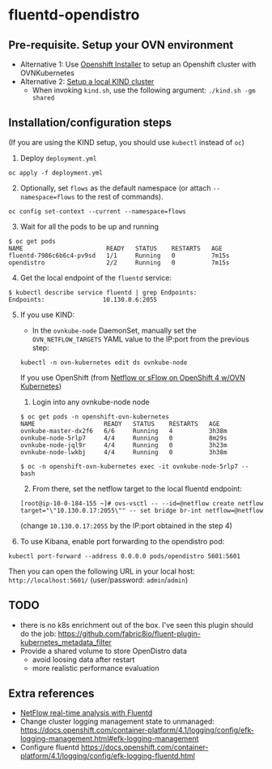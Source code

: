 # fluentd-opendistro

## Pre-requisite. Setup your OVN environment

* Alternative 1: Use [Openshift Installer](https://github.com/openshift/installer) to setup an Openshift cluster with OVNKubernetes
* Alternative 2: [Setup a local KIND cluster](https://github.com/ovn-org/ovn-kubernetes/blob/master/docs/kind.md)
    - When invoking `kind.sh`, use the following argument: `./kind.sh -gm shared`

## Installation/configuration steps

(If you are using the KIND setup, you should use `kubectl` instead of `oc`)

1. Deploy `deployment.yml`

```
oc apply -f deployment.yml
```

2. Optionally, set `flows` as the default namespace (or attach `--namespace=flows`  to the rest of commands).

```
oc config set-context --current --namespace=flows
```

3. Wait for all the pods to be up and running

```
$ oc get pods
NAME                       READY   STATUS    RESTARTS   AGE
fluentd-7986c6b6c4-pv9sd   1/1     Running   0          7m15s
opendistro                 2/2     Running   0          7m15s
```

4. Get the local endpoint of the `fluentd` service:

```
$ kubectl describe service fluentd | grep Endpoints:
Endpoints:                10.130.0.6:2055
```

5. If you use KIND:
   - In the `ovnkube-node` DaemonSet, manually set the `OVN_NETFLOW_TARGETS` YAML value to the IP:port from the
   previous step:
    ```
    kubectl -n ovn-kubernetes edit ds ovnkube-node
    ```
    If you use OpenShift (from [Netflow or sFlow on OpenShift 4 w/OVN Kubernetes](https://gist.github.com/williamcaban/5508506a614b007860f82576148acbff)) 
    1. Login into any ovnkube-node node
    ```
    $ oc get pods -n openshift-ovn-kubernetes
    NAME                   READY   STATUS    RESTARTS   AGE
    ovnkube-master-dx2f6   6/6     Running   4          3h38m
    ovnkube-node-5rlp7     4/4     Running   0          8m29s
    ovnkube-node-jql9r     4/4     Running   0          3h23m
    ovnkube-node-lwkbj     4/4     Running   0          3h38m
   
    $ oc -n openshift-ovn-kubernetes exec -it ovnkube-node-5rlp7 -- bash
    ```
    2. From there, set the netflow target to the local fluentd endpoint:
    
    ```
    [root@ip-10-0-184-155 ~]# ovs-vsctl -- --id=@netflow create netflow target="\"10.130.0.17:2055\"" -- set bridge br-int netflow=@netflow
    ```    
    (change `10.130.0.17:2055` by the IP:port obtained in the step 4)


6. To use Kibana, enable port forwarding to the opendistro pod:

```
kubectl port-forward --address 0.0.0.0 pods/opendistro 5601:5601
```

Then you can open the following URL in your local host: `http://localhost:5601/` (user/password: `admin`/`admin`)

## TODO

* there is no k8s enrichment out of the box. I've seen this plugin should do the job: https://github.com/fabric8io/fluent-plugin-kubernetes_metadata_filter
* Provide a shared volume to store OpenDistro data
    - avoid loosing data after restart
    - more realistic performance evaluation

## Extra references
* [NetFlow real-time analysis with Fluentd](https://gist.github.com/narutaro/d569cdd48414e09f044e)
* Change cluster logging management state to unmanaged: https://docs.openshift.com/container-platform/4.1/logging/config/efk-logging-management.html#efk-logging-management
* Configure fluentd https://docs.openshift.com/container-platform/4.1/logging/config/efk-logging-fluentd.html

